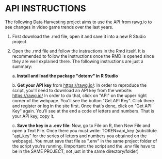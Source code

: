 # API INSTRUCTIONS

The following Data Harvesting project aims to use the API from rawg.io to see changes in video game trends over the last years.

1. First download the .rmd file, open it and save it into a new R Studio project.

2. Open the .rmd file and follow the instructions in the Rmd itself. It is recommended to follow the instructions once the RMD is opened since they are well explained there. The following instructions are just a summary:
   
     a. **Install and load the package "dotenv" in R Studio**

     b. **Get your API key** from <https://rawg.io/>: In order to reproduce the script, you'll need to download an API key from the website: https://rawg.io/ In order to do that, click on "API" on the upper right corner of the webpage. You'll see the button "Get API Key". Click there and register or log in the site first. Once that's done, click on "Get API Key" again. You'll see at the end a code of letters and numbers. That is your API key, copy it.
   
    c. **Save the key in a .env file**: Now, go to File on R, then New File and open a Text File. Once there you must write: TOKEN=api_key (substitute "api_key" for the series of letters and numbers you obtained on the webpage). You must save that file as ".env" in the same project folder of the script you're running. (Important: the script and the .env file have to be in the SAME PROJECT, not just in the same directory/folder)


